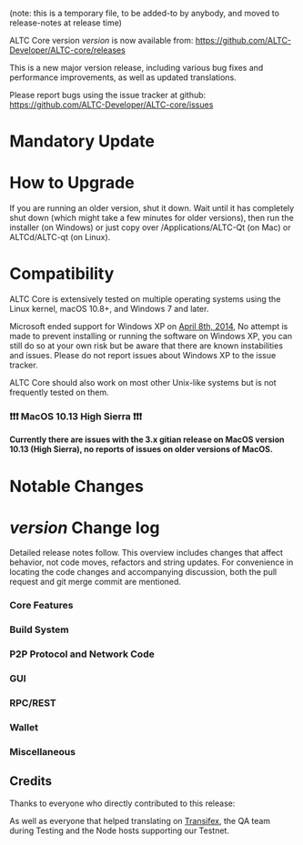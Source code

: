 (note: this is a temporary file, to be added-to by anybody, and moved to release-notes at release time)

ALTC Core version *version* is now available from:  <https://github.com/ALTC-Developer/ALTC-core/releases>

This is a new major version release, including various bug fixes and performance improvements, as well as updated translations.

Please report bugs using the issue tracker at github: <https://github.com/ALTC-Developer/ALTC-core/issues>


Mandatory Update
==============


How to Upgrade
==============

If you are running an older version, shut it down. Wait until it has completely shut down (which might take a few minutes for older versions), then run the installer (on Windows) or just copy over /Applications/ALTC-Qt (on Mac) or ALTCd/ALTC-qt (on Linux).


Compatibility
==============

ALTC Core is extensively tested on multiple operating systems using the Linux kernel, macOS 10.8+, and Windows 7 and later.

Microsoft ended support for Windows XP on [April 8th, 2014](https://www.microsoft.com/en-us/WindowsForBusiness/end-of-xp-support), No attempt is made to prevent installing or running the software on Windows XP, you can still do so at your own risk but be aware that there are known instabilities and issues. Please do not report issues about Windows XP to the issue tracker.

ALTC Core should also work on most other Unix-like systems but is not frequently tested on them.

### :exclamation::exclamation::exclamation: MacOS 10.13 High Sierra :exclamation::exclamation::exclamation:

**Currently there are issues with the 3.x gitian release on MacOS version 10.13 (High Sierra), no reports of issues on older versions of MacOS.**


Notable Changes
==============


*version* Change log
==============

Detailed release notes follow. This overview includes changes that affect behavior, not code moves, refactors and string updates. For convenience in locating the code changes and accompanying discussion, both the pull request and git merge commit are mentioned.

### Core Features

### Build System

### P2P Protocol and Network Code

### GUI

### RPC/REST

### Wallet

### Miscellaneous


## Credits

Thanks to everyone who directly contributed to this release:


As well as everyone that helped translating on [Transifex](https://www.transifex.com/projects/p/ALTC-project-translations/), the QA team during Testing and the Node hosts supporting our Testnet.
